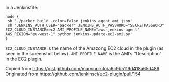 In a Jenkinsfile:
```
node {
 sh './packer build -color=false jenkins_agent_ami.json'
 sh 'JENKINS_AUTH_USER="packer" JENKINS_AUTH_PASSWORD="SECRETPASSWORD" EC2_CLOUD_INSTANCE=ec2 AMI_PROFILE_NAME="aws-jenkins-agent" AWS_REGION="eu-west-1" python jenkins-update-ec2-ami.py'
}
```

`EC2_CLOUD_INSTANCE` is the name of the Amazong EC2 cloud in the plugin (as seen in the screenshot below).
`AMI_PROFILE_NAME` is the AMI’s “Description” in the EC2 plugin.

Copied from https://gist.github.com/marvinpinto/a6c9b5119d418a65d489  
Originated from https://github.com/jenkinsci/ec2-plugin/pull/154
